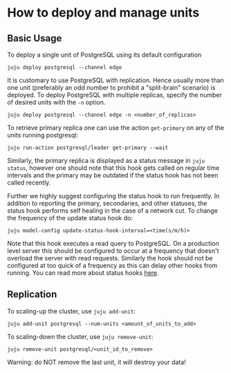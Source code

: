 # How to deploy and manage units

## Basic Usage

To deploy a single unit of PostgreSQL using its default configuration
```shell
juju deploy postgresql --channel edge
```

It is customary to use PostgreSQL with replication. Hence usually more than one unit (preferably an odd number to prohibit a "split-brain" scenario) is deployed. To deploy PostgreSQL with multiple replicas, specify the number of desired units with the `-n` option.
```shell
juju deploy postgresql --channel edge -n <number_of_replicas>
```

To retrieve primary replica one can use the action `get-primary` on any of the units running postgresql:
```shell
juju run-action postgresql/leader get-primary --wait
```

Similarly, the primary replica is displayed as a status message in `juju status`, however one should note that this hook gets called on regular time intervals and the primary may be outdated if the status hook has not been called recently.

Further we highly suggest configuring the status hook to run frequently. In addition to reporting the primary, secondaries, and other statuses, the status hook performs self healing in the case of a network cut. To change the frequency of the update status hook do:
```shell
juju model-config update-status-hook-interval=<time(s/m/h)>
```
Note that this hook executes a read query to PostgreSQL. On a production level server this should be configured to occur at a frequency that doesn't overload the server with read requests. Similarly the hook should not be configured at too quick of a frequency as this can delay other hooks from running. You can read more about status hooks [here](https://juju.is/docs/sdk/update-status-event).

## Replication

To scaling-up the cluster, use `juju add-unit`:
```shell
juju add-unit postgresql --num-units <amount_of_units_to_add>
```

To scaling-down the cluster, use `juju remove-unit`:
```shell
juju remove-unit postgresql/<unit_id_to_remove>
```

Warning: do NOT remove the last unit, it will destroy your data!
